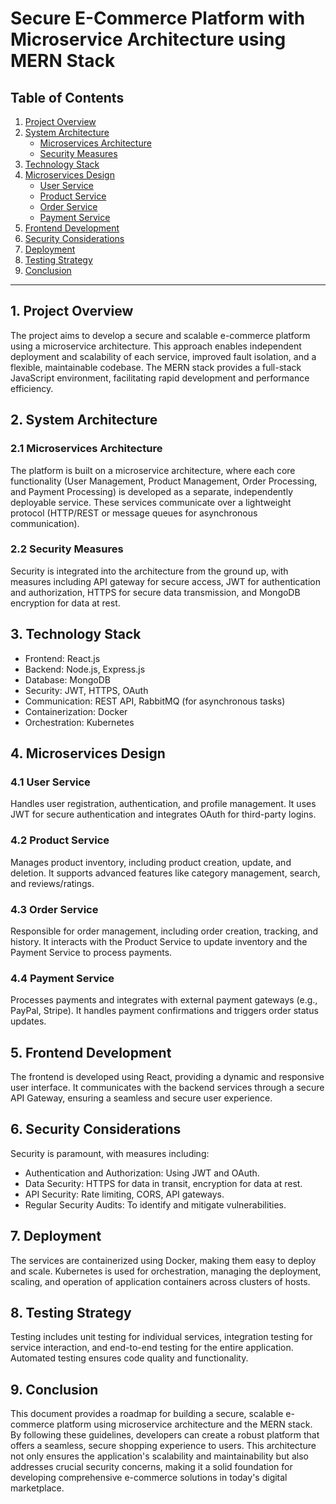 # Secure E-Commerce Platform with Microservice Architecture using MERN Stack

## Table of Contents
1. [Project Overview](#project-overview)
2. [System Architecture](#system-architecture)
    - [Microservices Architecture](#microservices-architecture)
    - [Security Measures](#security-measures)
3. [Technology Stack](#technology-stack)
4. [Microservices Design](#microservices-design)
    - [User Service](#user-service)
    - [Product Service](#product-service)
    - [Order Service](#order-service)
    - [Payment Service](#payment-service)
5. [Frontend Development](#frontend-development)
6. [Security Considerations](#security-considerations)
7. [Deployment](#deployment)
8. [Testing Strategy](#testing-strategy)
9. [Conclusion](#conclusion)

---

## 1. Project Overview
The project aims to develop a secure and scalable e-commerce platform using a microservice architecture. This approach enables independent deployment and scalability of each service, improved fault isolation, and a flexible, maintainable codebase. The MERN stack provides a full-stack JavaScript environment, facilitating rapid development and performance efficiency.

## 2. System Architecture
### 2.1 Microservices Architecture
The platform is built on a microservice architecture, where each core functionality (User Management, Product Management, Order Processing, and Payment Processing) is developed as a separate, independently deployable service. These services communicate over a lightweight protocol (HTTP/REST or message queues for asynchronous communication).

### 2.2 Security Measures
Security is integrated into the architecture from the ground up, with measures including API gateway for secure access, JWT for authentication and authorization, HTTPS for secure data transmission, and MongoDB encryption for data at rest.

## 3. Technology Stack
- Frontend: React.js
- Backend: Node.js, Express.js
- Database: MongoDB
- Security: JWT, HTTPS, OAuth
- Communication: REST API, RabbitMQ (for asynchronous tasks)
- Containerization: Docker
- Orchestration: Kubernetes

## 4. Microservices Design
### 4.1 User Service
Handles user registration, authentication, and profile management. It uses JWT for secure authentication and integrates OAuth for third-party logins.

### 4.2 Product Service
Manages product inventory, including product creation, update, and deletion. It supports advanced features like category management, search, and reviews/ratings.

### 4.3 Order Service
Responsible for order management, including order creation, tracking, and history. It interacts with the Product Service to update inventory and the Payment Service to process payments.

### 4.4 Payment Service
Processes payments and integrates with external payment gateways (e.g., PayPal, Stripe). It handles payment confirmations and triggers order status updates.

## 5. Frontend Development
The frontend is developed using React, providing a dynamic and responsive user interface. It communicates with the backend services through a secure API Gateway, ensuring a seamless and secure user experience.

## 6. Security Considerations
Security is paramount, with measures including:
- Authentication and Authorization: Using JWT and OAuth.
- Data Security: HTTPS for data in transit, encryption for data at rest.
- API Security: Rate limiting, CORS, API gateways.
- Regular Security Audits: To identify and mitigate vulnerabilities.

## 7. Deployment
The services are containerized using Docker, making them easy to deploy and scale. Kubernetes is used for orchestration, managing the deployment, scaling, and operation of application containers across clusters of hosts.

## 8. Testing Strategy
Testing includes unit testing for individual services, integration testing for service interaction, and end-to-end testing for the entire application. Automated testing ensures code quality and functionality.

## 9. Conclusion
This document provides a roadmap for building a secure, scalable e-commerce platform using microservice architecture and the MERN stack. By following these guidelines, developers can create a robust platform that offers a seamless, secure shopping experience to users. This architecture not only ensures the application's scalability and maintainability but also addresses crucial security concerns, making it a solid foundation for developing comprehensive e-commerce solutions in today's digital marketplace.
